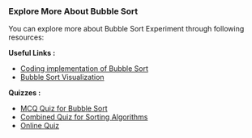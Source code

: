 ### Explore More About Bubble Sort

You can explore more about Bubble Sort Experiment through following resources:

**Useful Links :**

   - [Coding implementation of Bubble Sort](https://www.geeksforgeeks.org/bubble-sort/)
   - [Bubble Sort Visualization](https://visualgo.net/bn/sorting?slide=1)

**Quizzes :**

   - [MCQ Quiz for Bubble Sort](https://www.geeksforgeeks.org/quiz-bubblesort-gq/)
   - [Combined Quiz for Sorting Algorithms](https://www.geeksforgeeks.org/algorithms-gq/searching-and-sorting-gq/)
   - [Online Quiz](https://www.sparknotes.com/cs/sorting/bubble/problems/)


